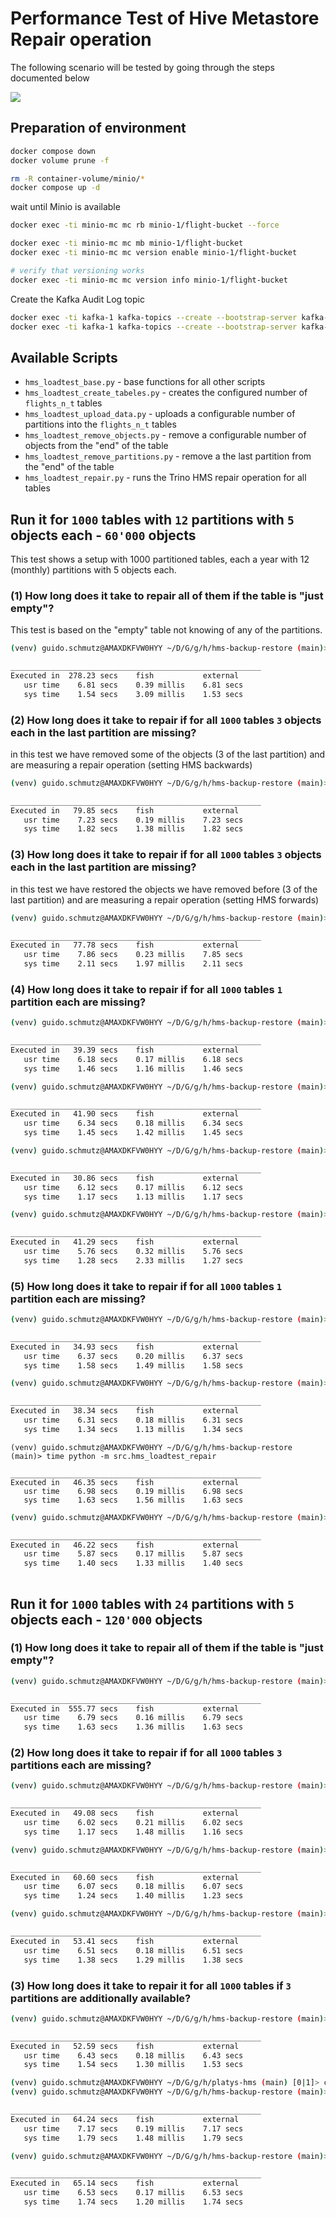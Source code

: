 # Performance Test of Hive Metastore Repair operation

The following scenario will be tested by going through the steps documented below

![](./images/scenario.png)

## Preparation of environment

```bash
docker compose down
docker volume prune -f

rm -R container-volume/minio/*
docker compose up -d
```

wait until Minio is available

```bash
docker exec -ti minio-mc mc rb minio-1/flight-bucket --force

docker exec -ti minio-mc mc mb minio-1/flight-bucket
docker exec -ti minio-mc mc version enable minio-1/flight-bucket

# verify that versioning works
docker exec -ti minio-mc mc version info minio-1/flight-bucket
```

Create the Kafka Audit Log topic

```bash
docker exec -ti kafka-1 kafka-topics --create --bootstrap-server kafka-1:19092 --topic minio-audit-log
docker exec -ti kafka-1 kafka-topics --create --bootstrap-server kafka-1:19092 --topic hms.notification.v1
```

## Available Scripts

 * `hms_loadtest_base.py` - base functions for all other scripts
 * `hms_loadtest_create_tabeles.py` - creates the configured number of `flights_n_t` tables
 * `hms_loadtest_upload_data.py` - uploads a configurable number of partitions into the `flights_n_t` tables
 * `hms_loadtest_remove_objects.py` - remove a configurable number of objects from the "end" of the table
 * `hms_loadtest_remove_partitions.py` - remove a the last partition from the "end" of the table
 * `hms_loadtest_repair.py` - runs the Trino HMS repair operation for all tables


## Run it for `1000` tables with `12` partitions with `5` objects each - `60'000` objects

This test shows a setup with 1000 partitioned tables, each a year with 12 (monthly) partitions with 5 objects each. 

### (1) How long does it take to repair all of them if the table is "just empty"?

This test is based on the "empty" table not knowing of any of the partitions. 

```bash
(venv) guido.schmutz@AMAXDKFVW0HYY ~/D/G/g/h/hms-backup-restore (main)> time python -m src.hms_loadtest_repair

________________________________________________________
Executed in  278.23 secs    fish           external
   usr time    6.81 secs    0.39 millis    6.81 secs
   sys time    1.54 secs    3.09 millis    1.53 secs
```

### (2) How long does it take to repair if for all `1000` tables `3` objects each in the last partition are missing?

in this test we have removed some of the objects (3 of the last partition) and are measuring a repair operation (setting HMS backwards)

```bash
(venv) guido.schmutz@AMAXDKFVW0HYY ~/D/G/g/h/hms-backup-restore (main)> time python -m src.hms_loadtest_repair

________________________________________________________
Executed in   79.85 secs    fish           external
   usr time    7.23 secs    0.19 millis    7.23 secs
   sys time    1.82 secs    1.38 millis    1.82 secs
```

### (3) How long does it take to repair if for all `1000` tables `3` objects each in the last partition are missing?

in this test we have restored the objects we have removed before (3 of the last partition) and are measuring a repair operation (setting HMS forwards)

```bash
(venv) guido.schmutz@AMAXDKFVW0HYY ~/D/G/g/h/hms-backup-restore (main)> time python -m src.hms_loadtest_repair

________________________________________________________
Executed in   77.78 secs    fish           external
   usr time    7.86 secs    0.23 millis    7.85 secs
   sys time    2.11 secs    1.97 millis    2.11 secs
```

### (4) How long does it take to repair if for all `1000` tables `1` partition each are missing?

```bash
(venv) guido.schmutz@AMAXDKFVW0HYY ~/D/G/g/h/hms-backup-restore (main)> time python -m src.hms_loadtest_repair

________________________________________________________
Executed in   39.39 secs    fish           external
   usr time    6.18 secs    0.17 millis    6.18 secs
   sys time    1.46 secs    1.16 millis    1.46 secs
```

```bash
(venv) guido.schmutz@AMAXDKFVW0HYY ~/D/G/g/h/hms-backup-restore (main)> time python -m src.hms_loadtest_repair

________________________________________________________
Executed in   41.90 secs    fish           external
   usr time    6.34 secs    0.18 millis    6.34 secs
   sys time    1.45 secs    1.42 millis    1.45 secs
```

```bash
(venv) guido.schmutz@AMAXDKFVW0HYY ~/D/G/g/h/hms-backup-restore (main)> time python -m src.hms_loadtest_repair

________________________________________________________
Executed in   30.86 secs    fish           external
   usr time    6.12 secs    0.17 millis    6.12 secs
   sys time    1.17 secs    1.13 millis    1.17 secs
```

```bash
(venv) guido.schmutz@AMAXDKFVW0HYY ~/D/G/g/h/hms-backup-restore (main)> time python -m src.hms_loadtest_repair

________________________________________________________
Executed in   41.29 secs    fish           external
   usr time    5.76 secs    0.32 millis    5.76 secs
   sys time    1.28 secs    2.33 millis    1.27 secs
```

### (5) How long does it take to repair if for all `1000` tables `1` partition each are missing?

```bash
(venv) guido.schmutz@AMAXDKFVW0HYY ~/D/G/g/h/hms-backup-restore (main)> time python -m src.hms_loadtest_repair

________________________________________________________
Executed in   34.93 secs    fish           external
   usr time    6.37 secs    0.20 millis    6.37 secs
   sys time    1.58 secs    1.49 millis    1.58 secs
```

```bash
(venv) guido.schmutz@AMAXDKFVW0HYY ~/D/G/g/h/hms-backup-restore (main)> time python -m src.hms_loadtest_repair

________________________________________________________
Executed in   38.34 secs    fish           external
   usr time    6.31 secs    0.18 millis    6.31 secs
   sys time    1.34 secs    1.13 millis    1.34 secs
```   

```
(venv) guido.schmutz@AMAXDKFVW0HYY ~/D/G/g/h/hms-backup-restore (main)> time python -m src.hms_loadtest_repair

________________________________________________________
Executed in   46.35 secs    fish           external
   usr time    6.98 secs    0.19 millis    6.98 secs
   sys time    1.63 secs    1.56 millis    1.63 secs
```

```bash
(venv) guido.schmutz@AMAXDKFVW0HYY ~/D/G/g/h/hms-backup-restore (main)> time python -m src.hms_loadtest_repair

________________________________________________________
Executed in   46.22 secs    fish           external
   usr time    5.87 secs    0.17 millis    5.87 secs
   sys time    1.40 secs    1.33 millis    1.40 secs
   
```

## Run it for `1000` tables with `24` partitions with `5` objects each - `120'000` objects


### (1) How long does it take to repair all of them if the table is "just empty"?

```bash
(venv) guido.schmutz@AMAXDKFVW0HYY ~/D/G/g/h/hms-backup-restore (main)> time python -m src.hms_loadtest_repair

________________________________________________________
Executed in  555.77 secs    fish           external
   usr time    6.79 secs    0.16 millis    6.79 secs
   sys time    1.63 secs    1.36 millis    1.63 secs
```


### (2) How long does it take to repair if for all `1000` tables `3` partitions each are missing?

```bash
(venv) guido.schmutz@AMAXDKFVW0HYY ~/D/G/g/h/hms-backup-restore (main)> time python -m src.hms_loadtest_repair

________________________________________________________
Executed in   49.08 secs    fish           external
   usr time    6.02 secs    0.21 millis    6.02 secs
   sys time    1.17 secs    1.48 millis    1.16 secs
```

```bash
(venv) guido.schmutz@AMAXDKFVW0HYY ~/D/G/g/h/hms-backup-restore (main)> time python -m src.hms_loadtest_repair

________________________________________________________
Executed in   60.60 secs    fish           external
   usr time    6.07 secs    0.18 millis    6.07 secs
   sys time    1.24 secs    1.40 millis    1.23 secs
```

```bash
(venv) guido.schmutz@AMAXDKFVW0HYY ~/D/G/g/h/hms-backup-restore (main)> time python -m src.hms_loadtest_repair

________________________________________________________
Executed in   53.41 secs    fish           external
   usr time    6.51 secs    0.18 millis    6.51 secs
   sys time    1.38 secs    1.29 millis    1.38 secs
```


### (3) How long does it take to repair it for all `1000` tables if `3` partitions are additionally available?

```bash
(venv) guido.schmutz@AMAXDKFVW0HYY ~/D/G/g/h/hms-backup-restore (main)> time python -m src.hms_loadtest_repair

________________________________________________________
Executed in   52.59 secs    fish           external
   usr time    6.43 secs    0.18 millis    6.43 secs
   sys time    1.54 secs    1.30 millis    1.53 secs
```

```bash
(venv) guido.schmutz@AMAXDKFVW0HYY ~/D/G/g/h/platys-hms (main) [0|1]> cd $PYTEST_HOME
(venv) guido.schmutz@AMAXDKFVW0HYY ~/D/G/g/h/hms-backup-restore (main)> time python -m src.hms_loadtest_repair

________________________________________________________
Executed in   64.24 secs    fish           external
   usr time    7.17 secs    0.19 millis    7.17 secs
   sys time    1.79 secs    1.48 millis    1.79 secs
```

```bash
(venv) guido.schmutz@AMAXDKFVW0HYY ~/D/G/g/h/hms-backup-restore (main)> time python -m src.hms_loadtest_repair

________________________________________________________
Executed in   65.14 secs    fish           external
   usr time    6.53 secs    0.17 millis    6.53 secs
   sys time    1.74 secs    1.20 millis    1.74 secs
```

